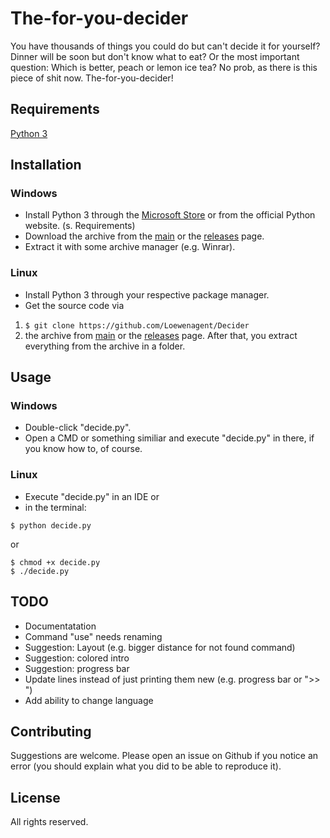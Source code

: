 # The-for-you-decider
You have thousands of things you could do but can't decide it for yourself?
Dinner will be soon but don't know what to eat?
Or the most important question: Which is better, peach or lemon ice tea?
No prob, as there is this piece of shit now.
The-for-you-decider!

## Requirements
[Python 3](https://www.python.org/download/releases/3.0/)

## Installation
### Windows
- Install Python 3 through the [Microsoft Store](https://www.microsoft.com/p/python-38/9mssztt1n39l) or from the official Python website. (s. Requirements)
- Download the archive from the [main](https://github.com/Loewenagent/Decider/archive/main.zip) or the [releases](https://github.com/Loewenagent/Decider/releases) page.
- Extract it with some archive manager (e.g. Winrar).
### Linux
- Install Python 3 through your respective package manager.
- Get the source code via
1. ```$ git clone https://github.com/Loewenagent/Decider```
2. the archive from [main](https://github.com/Loewenagent/Decider/archive/main.zip) or the [releases](https://github.com/Loewenagent/Decider/releases) page. After that, you extract everything from the archive in a folder.

## Usage

### Windows
- Double-click "decide.py".
- Open a CMD or something similiar and execute "decide.py" in there, if you know how to, of course.

### Linux
- Execute "decide.py" in an IDE or
- in the terminal:
```
$ python decide.py
```
or
```
$ chmod +x decide.py
$ ./decide.py
```

## TODO
- Documentatation
- Command "use" needs renaming
- Suggestion: Layout (e.g. bigger distance for not found command)
- Suggestion: colored intro
- Suggestion: progress bar
- Update lines instead of just printing them new (e.g. progress bar or ">> ")
- Add ability to change language

## Contributing
Suggestions are welcome. Please open an issue on Github if you notice an error (you should explain what you did to be able to reproduce it).

## License
All rights reserved.
